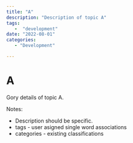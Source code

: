 ```yaml
---
title: "A"
description: "Description of topic A"
tags:
   -  "development"
date: "2022-08-01"
categories:
   - "Development"

---
```


# A

Gory details of topic A.

Notes:
* Description should be specific.
* tags - user asigned single word associations
* categories - existing classifications


